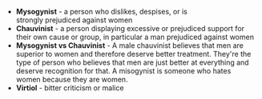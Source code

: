 

- **Mysogynist** - a person who dislikes, despises, or is strongly prejudiced against women
- **Chauvinist** - a person displaying excessive or prejudiced support for their own cause or group, in particular a man prejudiced against women
- **Mysogynist vs Chauvinist** - A male chauvinist believes that men are superior to women and therefore deserve better treatment. They're the type of person who believes that men are just better at everything and deserve recognition for that. A misogynist is someone who hates women because they are women.
- **Virtiol** - bitter criticism or malice
